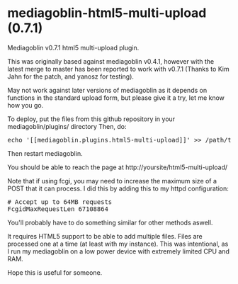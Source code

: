 mediagoblin-html5-multi-upload (0.7.1)
==============================

Mediagoblin v0.7.1 html5 multi-upload plugin.

This was originally based against mediagoblin v0.4.1, however with the latest merge to master has been reported to work with v0.7.1 (Thanks to Kim Jahn for the patch, and yanosz for testing).

May not work against later versions of mediagoblin as it depends on functions in the standard upload form, but please give it a try, let me know how you go.

To deploy, put the files from this github repository in your mediagoblin/plugins/ directory
Then, do:
<pre>
echo '[[mediagoblin.plugins.html5-multi-upload]]' >> /path/to/mediagoblin/mediagoblin_local.ini
</pre>
Then restart mediagoblin.

You should be able to reach the page at http://yoursite/html5-multi-upload/

Note that if using fcgi, you may need to increase the maximum size of a POST that it can process. I did this by adding this to my httpd configuration:
<pre>
# Accept up to 64MB requests
FcgidMaxRequestLen 67108864
</pre>
You'll probably have to do something similar for other methods aswell.

It requires HTML5 support to be able to add multiple files. Files are processed one at a time (at least with my instance). This was intentional, as I run my mediagoblin on a low power device with extremely limited CPU and RAM.

Hope this is useful for someone.
